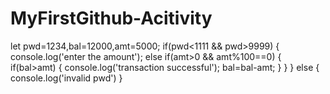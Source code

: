 # MyFirstGithub-Acitivity
let pwd=1234,bal=12000,amt=5000;
if(pwd<1111 && pwd>9999)
{
console.log('enter the amount');
else if(amt>0 && amt%100==0)
{
if(bal>amt)
{
console.log('transaction successful');
bal=bal-amt;
}
}
}
else
{
console.log('invalid pwd')
}
